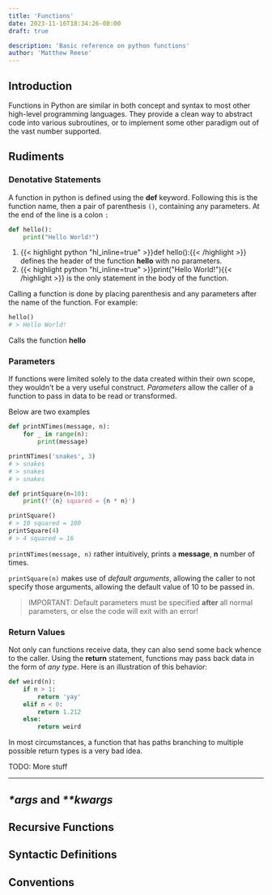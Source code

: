 ```yaml
---
title: 'Functions'
date: 2023-11-16T18:34:26-08:00
draft: true

description: 'Basic reference on python functions'
author: 'Matthew Reese'
---
```


## Introduction

Functions in Python are similar in both concept and syntax to most other high-level programming languages. They provide a clean way to abstract code into various subroutines, or to implement some other paradigm out of the vast number supported.

## Rudiments

### Denotative Statements

A function in python is defined using the **def** keyword. Following this is the function name, then a pair of parenthesis `()`, containing any parameters. At the end of the line is a colon `:`

```python
def hello():
    print("Hello World!")
```

1. {{< highlight python "hl_inline=true" >}}def hello():{{< /highlight >}} defines the header of the function **hello** with no parameters.
2. {{< highlight python "hl_inline=true" >}}print("Hello World!"){{< /highlight >}} is the only statement in the body of the function.

Calling a function is done by placing parenthesis and any parameters after the name of the function. For example:

```python
hello()
# > Hello World!
```

Calls the function **hello**

### Parameters

If functions were limited solely to the data created within their own scope, they wouldn't be a very useful construct. *Parameters* allow the caller of a function to pass in data to be read or transformed.

Below are two examples

```python
def printNTimes(message, n):
    for _ in range(n):
        print(message)

printNTimes('snakes', 3)
# > snakes
# > snakes
# > snakes
```

```python
def printSquare(n=10):
    print(f'{n} squared = {n * n}')

printSquare()
# > 10 squared = 100
printSquare(4)
# > 4 squared = 16
```

`printNTimes(message, n)` rather intuitively, prints a **message**, **n** number of times.

`printSquare(n)` makes use of *default arguments*, allowing the caller to not specify those arguments, allowing the default value of 10 to be passed in.

> IMPORTANT: Default parameters must be specified **after** all normal parameters, or else the code will exit with an error!

### Return Values

Not only can functions receive data, they can also send some back whence to the caller. Using the **return** statement, functions may pass back data in the form of *any type*. Here is an illustration of this behavior:

```python
def weird(n):
    if n > 1:
        return 'yay'
    elif n < 0:
        return 1.212
    else:
        return weird
```

In most circumstances, a function that has paths branching to multiple possible return types is a very bad idea.

TODO: More stuff

___

## *\*args* and *\*\*kwargs*

## Recursive Functions

## Syntactic Definitions

## Conventions

